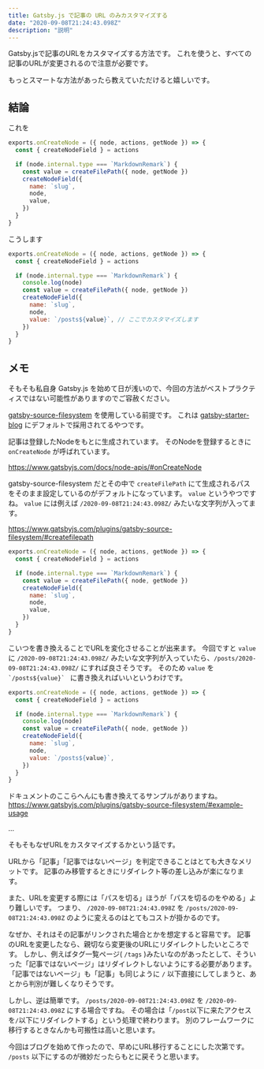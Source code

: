 ```yaml
---
title: Gatsby.js で記事の URL のみカスタマイズする
date: "2020-09-08T21:24:43.098Z"
description: "説明"
---
```


Gatsby.jsで記事のURLをカスタマイズする方法です。
これを使うと、すべての記事のURLが変更されるので注意が必要です。

もっとスマートな方法があったら教えていただけると嬉しいです。

## 結論

これを

```js:gatsby-node.js
exports.onCreateNode = ({ node, actions, getNode }) => {
  const { createNodeField } = actions

  if (node.internal.type === `MarkdownRemark`) {
    const value = createFilePath({ node, getNode })
    createNodeField({
      name: `slug`,
      node,
      value,
    })
  }
}
```

こうします

```js:gatsby-node.js
exports.onCreateNode = ({ node, actions, getNode }) => {
  const { createNodeField } = actions

  if (node.internal.type === `MarkdownRemark`) {
    console.log(node)
    const value = createFilePath({ node, getNode })
    createNodeField({
      name: `slug`,
      node,
      value: `/posts${value}`, // ここでカスタマイズします
    })
  }
}
```

## メモ

そもそも私自身 Gatsby.js を始めて日が浅いので、今回の方法がベストプラクティスではない可能性がありますのでご容赦ください。

[gatsby-source-filesystem](https://www.gatsbyjs.com/plugins/gatsby-source-filesystem/) を使用している前提です。
これは [gatsby-starter-blog](https://github.com/gatsbyjs/gatsby-starter-blog) にデフォルトで採用されてるやつです。

記事は登録したNodeをもとに生成されています。
そのNodeを登録するときに `onCreateNode` が呼ばれています。

https://www.gatsbyjs.com/docs/node-apis/#onCreateNode

gatsby-source-filesystem だとその中で `createFilePath` にて生成されるパスをそのまま設定しているのがデフォルトになっています。
`value` というやつですね。 
`value` には例えば `/2020-09-08T21:24:43.098Z/` みたいな文字列が入ってます。

https://www.gatsbyjs.com/plugins/gatsby-source-filesystem/#createfilepath

```js:gatsby-node.js
exports.onCreateNode = ({ node, actions, getNode }) => {
  const { createNodeField } = actions

  if (node.internal.type === `MarkdownRemark`) {
    const value = createFilePath({ node, getNode })
    createNodeField({
      name: `slug`,
      node,
      value,
    })
  }
}
```

こいつを書き換えることでURLを変化させることが出来ます。
今回ですと `value` に `/2020-09-08T21:24:43.098Z/` みたいな文字列が入っていたら、`/posts/2020-09-08T21:24:43.098Z/` にすれば良さそうです。
そのため `value` を ``　`/posts${value}` `` に書き換えればいいというわけです。

```js:gatsby-node.js
exports.onCreateNode = ({ node, actions, getNode }) => {
  const { createNodeField } = actions

  if (node.internal.type === `MarkdownRemark`) {
    console.log(node)
    const value = createFilePath({ node, getNode })
    createNodeField({
      name: `slug`,
      node,
      value: `/posts${value}`,
    })
  }
}
```

ドキュメントのここらへんにも書き換えてるサンプルがありますね。
https://www.gatsbyjs.com/plugins/gatsby-source-filesystem/#example-usage

...

そもそもなぜURLをカスタマイズするかという話です。

URLから「記事」「記事ではないページ」を判定できることはとても大きなメリットです。
記事のみ移管するときにリダイレクト等の差し込みが楽になります。

また、URLを変更する際には「パスを切る」ほうが「パスを切るのをやめる」より難しいです。
つまり、 `/2020-09-08T21:24:43.098Z` を `/posts/2020-09-08T21:24:43.098Z` のように変えるのはとてもコストが掛かるのです。

なぜか、それはその記事がリンクされた場合とかを想定すると容易です。
記事のURLを変更したなら、親切なら変更後のURLにリダイレクトしたいところです。
しかし、例えばタグ一覧ページ( `/tags` )みたいなのがあったとして、そういった「記事ではないページ」はリダイレクトしないようにする必要があります。
「記事ではないページ」も「記事」も同じように `/` 以下直接にしてしまうと、あとから判別が難しくなりそうです。

しかし、逆は簡単です。
`/posts/2020-09-08T21:24:43.098Z` を `/2020-09-08T21:24:43.098Z` にする場合ですね。
その場合は「`/post`以下に来たアクセスを`/`以下にリダイレクトする」という処理で終わります。
別のフレームワークに移行するときなんかも可搬性は高いと思います。

今回はブログを始めて作ったので、早めにURL移行することにした次第です。
`/posts` 以下にするのが微妙だったらもとに戻そうと思います。
